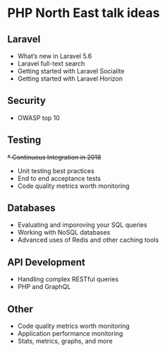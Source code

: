 # PHP North East talk ideas

## Laravel
* What’s new in Laravel 5.6
* Laravel full-text search
* Getting started with Laravel Socialite
* Getting started with Laravel Horizon

## Security
* OWASP top 10

## Testing
~~* Continuous Integration in 2018~~
* Unit testing best practices
* End to end acceptance tests
* Code quality metrics worth monitoring

## Databases
* Evaluating and imporoving your SQL queries
* Working with NoSQL databases
* Advanced uses of Redis and other caching tools

## API Development
* Handling complex RESTful queries
* PHP and GraphQL

## Other
* Code quality metrics worth monitoring
* Application performance monitoring
* Stats, metrics, graphs, and more
